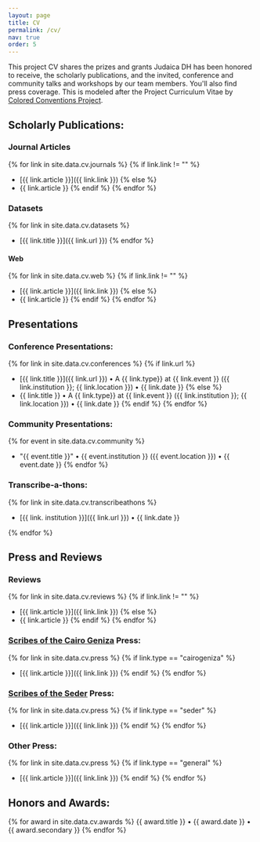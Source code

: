 ```yaml
---
layout: page
title: CV
permalink: /cv/
nav: true
order: 5
---
```

This project CV shares the prizes and grants Judaica DH has been honored to receive, the scholarly publications, and the invited, conference and community talks and workshops by our team members. You'll also find press coverage. This is modeled after the Project Curriculum Vitae by [Colored Conventions Project](https://coloredconventions.org/about/cv/). 

<!---### Funding/Grants:--->
<!---#### National Funding:--->
<!---#### University Funding:--->

<!---### Advisory Committees:--->

<!---### Symposiums Organized:--->


## Scholarly Publications:
### Journal Articles
{% for link in site.data.cv.journals %}
{% if link.link != "" %}
* [{{ link.article }}]({{ link.link }})
{% else %}
* {{ link.article }}
{% endif %}
{% endfor %}

### Datasets
{% for link in site.data.cv.datasets %}
* [{{ link.title }}]({{ link.url }})
{% endfor %}

#### Web
{% for link in site.data.cv.web %}
{% if link.link != "" %}
* [{{ link.article }}]({{ link.link }})
{% else %}
* {{ link.article }}
{% endif %}
{% endfor %}

<!---#### Other--->

<!---### Invited Talks and Panels:--->
## Presentations 
### Conference Presentations:
{% for link in site.data.cv.conferences %}
{% if link.url %}
* [{{ link.title }}]({{ link.url }})  • A {{ link.type}} at {{ link.event }} ({{ link.institution }}; {{ link.location }}) •  {{ link.date }}
{% else %}
* {{ link.title }} • A {{ link.type}} at {{ link.event }} ({{ link.institution }}; {{ link.location }}) •  {{ link.date }}
{% endif %}
{% endfor %}

### Community Presentations:
{% for event in site.data.cv.community %}
* "{{ event.title }}"  • {{ event.institution }} ({{ event.location }}) • {{ event.date }}
{% endfor %}

<!---### Workshops and Workshop Series:--->

### Transcribe-a-thons: 
{% for link in site.data.cv.transcribeathons %}
* [{{ link. institution }}]({{ link.url }})  • {{ link.date }}

{% endfor %}

## Press and Reviews

### Reviews
{% for link in site.data.cv.reviews %}
{% if link.link != "" %}
* [{{ link.article }}]({{ link.link }})
{% else %}
* {{ link.article }}
{% endif %}
{% endfor %}

### [Scribes of the Cairo Geniza](/work/cairo-geniza) Press:
{% for link in site.data.cv.press %}
{% if link.type == "cairogeniza" %}
* [{{ link.article }}]({{ link.link }})
{% endif %}
{% endfor %}

### [Scribes of the Seder](/work/cairo-geniza) Press:
{% for link in site.data.cv.press %}
{% if link.type == "seder" %}
* [{{ link.article }}]({{ link.link }})
{% endif %}
{% endfor %}

### Other Press:
{% for link in site.data.cv.press %}
{% if link.type == "general" %}
* [{{ link.article }}]({{ link.link }})
{% endif %}
{% endfor %}

## Honors and Awards:
{% for award in site.data.cv.awards %}
{{ award.title }} • {{ award.date }} • {{ award.secondary }}
{% endfor %}



